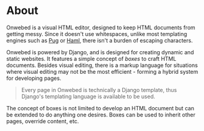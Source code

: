 # About

Onwebed is a visual HTML editor, designed to keep HTML documents from getting messy. Since it doesn't use whitespaces, unlike most templating engines such as [Pug](https://github.com/pugjs/pug) or [Haml](http://haml.info/), there isn't a burden of escaping characters.

Onwebed is powered by Django, and is designed for creating dynamic and static websites. It features a simple concept of _boxes_ to craft HTML documents. Besides visual editing, there is a markup language for situations where visual editing may not be the most efficient - forming a hybrid system for developing pages.

> Every page in Onwebed is technically a Django template, thus Django's templating language is available to be used.

The concept of boxes is not limited to develop an HTML document but can be extended to do anything one desires. Boxes can be used to inherit other pages, override content, etc.

